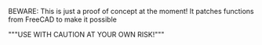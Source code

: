 BEWARE: This is just a proof of concept at the moment!
It patches functions from FreeCAD to make it possible

"""USE WITH CAUTION AT YOUR OWN RISK!"""
